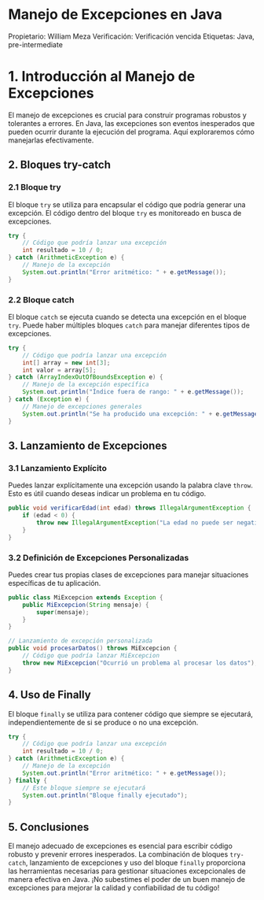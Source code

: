 # Manejo de Excepciones en Java

Propietario: William Meza
Verificación: Verificación vencida
Etiquetas: Java, pre-intermediate

# 1. Introducción al Manejo de Excepciones

El manejo de excepciones es crucial para construir programas robustos y tolerantes a errores. En Java, las excepciones son eventos inesperados que pueden ocurrir durante la ejecución del programa. Aquí exploraremos cómo manejarlas efectivamente.

## 2. Bloques try-catch

### 2.1 Bloque try

El bloque `try` se utiliza para encapsular el código que podría generar una excepción. El código dentro del bloque `try` es monitoreado en busca de excepciones.

```java
try {
    // Código que podría lanzar una excepción
    int resultado = 10 / 0;
} catch (ArithmeticException e) {
    // Manejo de la excepción
    System.out.println("Error aritmético: " + e.getMessage());
}

```

### 2.2 Bloque catch

El bloque `catch` se ejecuta cuando se detecta una excepción en el bloque `try`. Puede haber múltiples bloques `catch` para manejar diferentes tipos de excepciones.

```java
try {
    // Código que podría lanzar una excepción
    int[] array = new int[3];
    int valor = array[5];
} catch (ArrayIndexOutOfBoundsException e) {
    // Manejo de la excepción específica
    System.out.println("Índice fuera de rango: " + e.getMessage());
} catch (Exception e) {
    // Manejo de excepciones generales
    System.out.println("Se ha producido una excepción: " + e.getMessage());
}

```

## 3. Lanzamiento de Excepciones

### 3.1 Lanzamiento Explícito

Puedes lanzar explícitamente una excepción usando la palabra clave `throw`. Esto es útil cuando deseas indicar un problema en tu código.

```java
public void verificarEdad(int edad) throws IllegalArgumentException {
    if (edad < 0) {
        throw new IllegalArgumentException("La edad no puede ser negativa");
    }
}

```

### 3.2 Definición de Excepciones Personalizadas

Puedes crear tus propias clases de excepciones para manejar situaciones específicas de tu aplicación.

```java
public class MiExcepcion extends Exception {
    public MiExcepcion(String mensaje) {
        super(mensaje);
    }
}

// Lanzamiento de excepción personalizada
public void procesarDatos() throws MiExcepcion {
    // Código que podría lanzar MiExcepcion
    throw new MiExcepcion("Ocurrió un problema al procesar los datos");
}

```

## 4. Uso de Finally

El bloque `finally` se utiliza para contener código que siempre se ejecutará, independientemente de si se produce o no una excepción.

```java
try {
    // Código que podría lanzar una excepción
    int resultado = 10 / 0;
} catch (ArithmeticException e) {
    // Manejo de la excepción
    System.out.println("Error aritmético: " + e.getMessage());
} finally {
    // Este bloque siempre se ejecutará
    System.out.println("Bloque finally ejecutado");
}

```

## 5. Conclusiones

El manejo adecuado de excepciones es esencial para escribir código robusto y prevenir errores inesperados. La combinación de bloques `try-catch`, lanzamiento de excepciones y uso del bloque `finally` proporciona las herramientas necesarias para gestionar situaciones excepcionales de manera efectiva en Java. ¡No subestimes el poder de un buen manejo de excepciones para mejorar la calidad y confiabilidad de tu código!